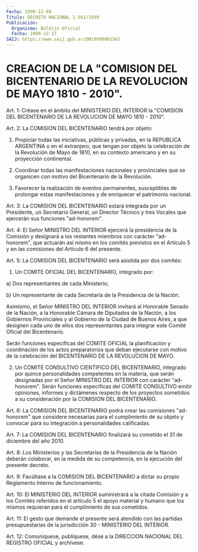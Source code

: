 ```yaml
---
Fecha: 1999-12-09
Título: DECRETO NACIONAL 1.561/1999
Publicación:
  Organismo: Boletín Oficial
  Fecha: 1999-12-17
SAIJ: https://www.saij.gob.ar/DN19990001561
---
```

# CREACION DE LA "COMISION DEL BICENTENARIO DE LA REVOLUCION DE MAYO 1810 - 2010".

<a id="1"></a>
Art. 1: Créase en el ámbito del MINISTERIO  DEL  INTERIOR  la "COMISION  DEL BICENTENARIO DE LA REVOLUCION DE MAYO 1810 - 2010".

<a id="2"></a>
Art.  2: La  COMISION  DEL  BICENTENARIO  tendrá  por  objeto:

1) Propiciar  todas  las  iniciativas,  públicas  y privadas, en la REPUBLICA  ARGENTINA o en el extranjero, que tengan por objeto  la celebración  de  la  Revolución  de  Mayo  de  1810, en su contexto americano y en su proyección continental.

2) Coordinar todas las manifestaciones nacionales  y  provinciales que  se  organicen  con  motivo  del  Bicentenario de la Revolución.

3) Favorecer la realización de eventos  permanentes,  susceptibles de  prolongar  estas manifestaciones y de enriquecer el patrimonio nacional.

<a id="3"></a>
Art. 3: La COMISION  DEL  BICENTENARIO  estará  integrada  por  un Presidente,  un  Secretario  General,  un  Director  Técnico y tres Vocales que ejercerán sus funciones "ad-honorem".

<a id="4"></a>
Art. 4: El Señor MINISTRO DEL INTERIOR ejercerá la presidencia  de la  Comisión y designará a los restantes miembros con carácter "ad- honorem",  que  actuarán  así mismo en los comités previstos en el Artículo  5  y  en las comisiones  del  Artículo  6  del  presente.

<a id="5"></a>
Art.  5: La COMISION  DEL  BICENTENARIO  será  asistida  por  dos comités:

1)  Un COMITE OFICIAL DEL BICENTENARIO, integrado por:

a) Dos representantes  de cada Ministerio;

b) Un representante de cada Secretaría de la Presidencia de la Nación.

Asimismo, el Señor MINISTRO  DEL  INTERIOR  invitará  al  Honorable Senado  de  la  Nación,  a  la Honorable Cámara de Diputados de  la Nación, a los Gobiernos Provinciales  y al Gobierno de la Ciudad de Buenos Aires, a que designen cada uno de  ellos  dos representantes para integrar este Comité Oficial del Bicentenario.

Serán funciones especificas del COMITE OFICIAL la  planificación y coordinación de  los actos preparatorios que deban ejecutarse  con motivo de la celebración del BICENTENARIO DE LA REVOLUCION DE MAYO.

2) Un COMITE CONSULTIVO  CIENTIFICO DEL BICENTENARIO, integrado por quince  personalidades  competentes  en  la  materia,  que  serán designadas por el Señor MINISTRO  DEL  INTERIOR  con  carácter "ad- honorem". Serán funciones especificas del COMITE CONSULTIVO emitir opiniones,    informes  y  dictámenes  respecto  de  los  proyectos sometidos a su  consideración  por  la  COMISION  DEL  BICENTENARIO.

<a id="6"></a>
Art.  6: La COMISION DEL BICENTENARIO podrá crear las comisiones "ad-honorem"  que  considere necesarias para el cumplimiento de su objeto y convocar para su integración a personalidades calificadas.

<a id="7"></a>
Art. 7: La COMISION  DEL BICENTENARIO finalizará su cometido el 31 de diciembre del año 2010.

<a id="8"></a>
Art. 8: Los Ministerios  y las Secretarías de la Presidencia de la Nación deberán colaborar, en  la  medida  de  su competencia, en la ejecución del presente decreto.

<a id="9"></a>
Art.  9: Facúltase a la COMISION DEL BICENTENARIO  a  dictar  su propio Reglamento Interno de funcionamiento.

<a id="10"></a>
Art. 10: El  MINISTERIO  DEL  INTERIOR suministrará a la citada Comisión  y a los Comités referidos  en  el  artículo  5  el  apoyo material y  humano  que los mismos requieran para el cumplimiento de sus cometidos.

<a id="11"></a>
Art. 11: El gesto que  demande  el presente será atendido con las partidas presupuestarias de la jurisdicción  30  -  MINISTERIO  DEL INTERIOR.

<a id="12"></a>
Art. 12:  Comuníquese, publíquese, dése a la DIRECCION NACIONAL DEL REGISTRO OFICIAL y archívese.